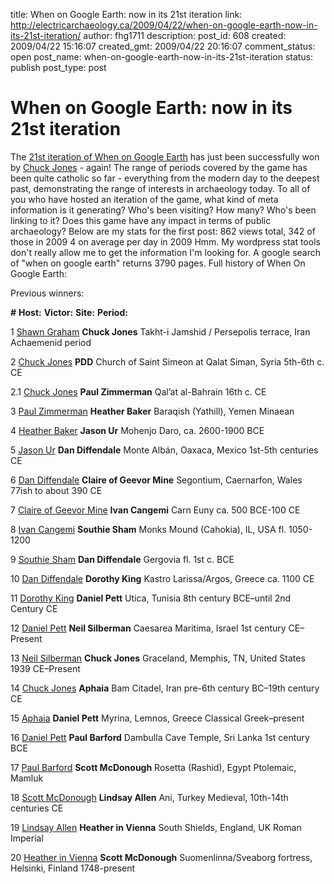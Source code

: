 title: When on Google Earth: now in its 21st iteration
link: http://electricarchaeology.ca/2009/04/22/when-on-google-earth-now-in-its-21st-iteration/
author: fhg1711
description: 
post_id: 608
created: 2009/04/22 15:16:07
created_gmt: 2009/04/22 20:16:07
comment_status: open
post_name: when-on-google-earth-now-in-its-21st-iteration
status: publish
post_type: post

# When on Google Earth: now in its 21st iteration

The [21st iteration of When on Google Earth](http://sjmcdonough.blogspot.com/2009/04/when-on-google-earth-21.html) has just been successfully won by [Chuck Jones](http://www.blogger.com/profile/12882192031767315365) \- again! The range of periods covered by the game has been quite catholic so far - everything from the modern day to the deepest past, demonstrating the range of interests in archaeology today. To all of you who have hosted an iteration of the game, what kind of meta information is it generating? Who's been visiting? How many? Who's been linking to it? Does this game have any impact in terms of public archaeology? Below are my stats for the first post: 862 views total, 342 of those in 2009 4 on average per day in 2009 Hmm. My wordpress stat tools don't really allow me to get the information I'm looking for. A google search of "when on google earth" returns 3790 pages. Full history of When On Google Earth: 

Previous winners:

**#**
**Host:**
**Victor:**
**Site:**
**Period:**

1
[Shawn Graham](../2009/01/30/when-on-google-earth/)
**Chuck Jones**
Takht-i Jamshid / Persepolis terrace, Iran
Achaemenid period

2
[Chuck Jones](http://ancientworldonline.blogspot.com/2009/01/over-at-electric-archaeology-shawn-has.html)
**PDD**
Church of Saint Simeon at Qalat Siman, Syria
5th-6th c. CE

2.1
[Chuck Jones](http://ancientworldonline.blogspot.com/2009/01/over-at-electric-archaeology-shawn-has.html)
**Paul Zimmerman**
Qal’at al-Bahrain
16th c. CE

3
[Paul Zimmerman](http://www.lugal.com/blog/?p=73)
**Heather Baker**
Baraqish (Yathill), Yemen
Minaean

4
[Heather Baker](http://ancientworldbloggers.blogspot.com/2009/02/when-on-google-earth-no-4.html)
**Jason Ur**
Mohenjo Daro,
ca. 2600-1900 BCE

5
[Jason Ur](http://ancientworldbloggers.blogspot.com/2009/02/when-on-google-earth-no-5.html)
**Dan Diffendale**
Monte Albán, Oaxaca, Mexico
1st-5th centuries CE

6
[Dan Diffendale](http://triacorda.blogspot.com/2009/02/when-on-google-earth-no-6.html)
**Claire of Geevor Mine**
Segontium, Caernarfon, Wales
77ish to about 390 CE

7
[Claire of Geevor Mine](http://geevor.wordpress.com/2009/03/02/when-on-google-earth-no-7/)
**Ivan Cangemi**
Carn Euny
ca. 500 BCE-100 CE

8
[Ivan Cangemi](http://triacorda.blogspot.com/2009/03/when-on-google-earth-no-8.html)
**Southie Sham**
Monks Mound (Cahokia), IL, USA
fl. 1050-1200

9
[Southie Sham](http://mooregroup.wordpress.com/2009/03/08/when-on-google-earth-9/)
**Dan Diffendale**
Gergovia
fl. 1st c. BCE

10
[Dan Diffendale](http://triacorda.blogspot.com/2009/03/when-on-google-earth-no-10.html)
**Dorothy King**
Kastro Larissa/Argos, Greece
ca. 1100 CE

11
[Dorothy King](http://phdiva.blogspot.com/2009/03/when-on-google-earth-no-11.html)
**Daniel Pett**
Utica, Tunisia
8th century BCE–until 2nd Century CE

12
[Daniel Pett](http://www.finds.org.uk/wordpress/?p=686)
**Neil Silberman**
Caesarea Maritima, Israel
1st century CE–Present

13
[Neil Silberman](http://www.finds.org.uk/wordpress/?p=692)
**Chuck Jones**
Graceland, Memphis, TN, United States
1939 CE–Present

14
[Chuck Jones](http://ancientworldbloggers.blogspot.com/2009/03/when-on-google-earth-no-14.html)
**Aphaia**
Bam Citadel, Iran
pre-6th century BC–19th century CE

15
[Aphaia](http://thewhisky-lovingclassicist.blogspot.com/2009/03/when-on-google-earth-15.html)
**Daniel Pett**
Myrina, Lemnos, Greece
Classical Greek–present

16
[Daniel Pett](http://www.finds.org.uk/wordpress/?p=700)
**Paul Barford**
Dambulla Cave Temple, Sri Lanka
1st century BCE

17
[Paul Barford](http://paul-barford.blogspot.com/2009/03/when-on-google-earth-17.html)
**Scott McDonough**
Rosetta (Rashid), Egypt
Ptolemaic, Mamluk

18
[Scott McDonough](http://sjmcdonough.blogspot.com/2009/04/when-on-google-earth-18.html)
**Lindsay Allen**
Ani, Turkey
Medieval, 10th-14th centuries CE

19
[Lindsay Allen](http://woge19.blogspot.com/2009/04/possibly-when-on-google-earth-19.html)
**Heather in Vienna**
South Shields, England, UK
Roman Imperial

20
[Heather in Vienna](http://woge20.blogspot.com/2009/04/when-on-google-earth-20.html)
**Scott McDonough**
Suomenlinna/Sveaborg fortress, Helsinki, Finland
1748-present
